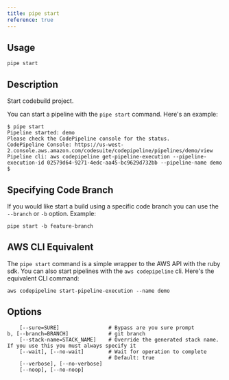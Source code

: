 ```yaml
---
title: pipe start
reference: true
---
```


## Usage

    pipe start

## Description

Start codebuild project.

You can start a pipeline with the `pipe start` command. Here's an example:

    $ pipe start
    Pipeline started: demo
    Please check the CodePipeline console for the status.
    CodePipeline Console: https://us-west-2.console.aws.amazon.com/codesuite/codepipeline/pipelines/demo/view
    Pipeline cli: aws codepipeline get-pipeline-execution --pipeline-execution-id 02579d64-9271-4edc-aa45-bc9629d732bb --pipeline-name demo
    $

## Specifying Code Branch

If you would like start a build using a specific code branch you can use the `--branch` or `-b` option.  Example:

    pipe start -b feature-branch

## AWS CLI Equivalent

The `pipe start` command is a simple wrapper to the AWS API with the ruby sdk. You can also start pipelines with the `aws codepipeline` cli.  Here's the equivalent CLI command:

    aws codepipeline start-pipeline-execution --name demo


## Options

```
    [--sure=SURE]                # Bypass are you sure prompt
b, [--branch=BRANCH]             # git branch
    [--stack-name=STACK_NAME]    # Override the generated stack name. If you use this you must always specify it
    [--wait], [--no-wait]        # Wait for operation to complete
                                 # Default: true
    [--verbose], [--no-verbose]  
    [--noop], [--no-noop]        
```


